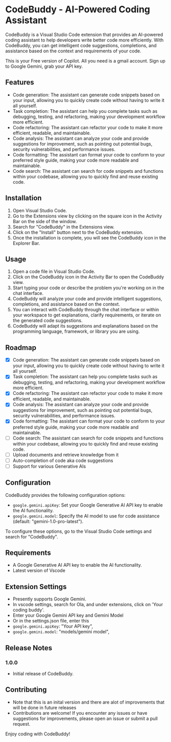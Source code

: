# CodeBuddy - AI-Powered Coding Assistant

CodeBuddy is a Visual Studio Code extension that provides an AI-powered coding assistant to help developers write better code more efficiently. With CodeBuddy, you can get intelligent code suggestions, completions, and assistance based on the context and requirements of your code.

This is your Free version of Copilot. All you need is a gmail account. Sign up to Google Gemini, grab your API key.

## Features

- Code generation: The assistant can generate code snippets based on your input, allowing you to quickly create code without having to write it all yourself.
- Task completion: The assistant can help you complete tasks such as debugging, testing, and refactoring, making your development workflow more efficient.
- Code refactoring: The assistant can refactor your code to make it more efficient, readable, and maintainable.
- Code analysis: The assistant can analyze your code and provide suggestions for improvement, such as pointing out potential bugs, security vulnerabilities, and performance issues.
- Code formatting: The assistant can format your code to conform to your preferred style guide, making your code more readable and maintainable.
- Code search: The assistant can search for code snippets and functions within your codebase, allowing you to quickly find and reuse existing code.


## Installation

1. Open Visual Studio Code.
2. Go to the Extensions view by clicking on the square icon in the Activity Bar on the side of the window.
3. Search for "CodeBuddy" in the Extensions view.
4. Click on the "Install" button next to the CodeBuddy extension.
5. Once the installation is complete, you will see the CodeBuddy icon in the Explorer Bar.

## Usage

1. Open a code file in Visual Studio Code.
2. Click on the CodeBuddy icon in the Activity Bar to open the CodeBuddy view.
3. Start typing your code or describe the problem you're working on in the chat interface.
4. CodeBuddy will analyze your code and provide intelligent suggestions, completions, and assistance based on the context.
5. You can interact with CodeBuddy through the chat interface or within your workspace to get explanations, clarify requirements, or iterate on the generated code suggestions.
6. CodeBuddy will adapt its suggestions and explanations based on the programming language, framework, or library you are using.

## Roadmap
- [x] Code generation: The assistant can generate code snippets based on your input, allowing you to quickly create code without having to write it all yourself.
- [x] Task completion: The assistant can help you complete tasks such as debugging, testing, and refactoring, making your development workflow more efficient.
- [x] Code refactoring: The assistant can refactor your code to make it more efficient, readable, and maintainable.
- [x] Code analysis: The assistant can analyze your code and provide suggestions for improvement, such as pointing out potential bugs, security vulnerabilities, and performance issues.
- [x] Code formatting: The assistant can format your code to conform to your preferred style guide, making your code more readable and maintainable.
- [ ]  Code search: The assistant can search for code snippets and functions within your codebase, allowing you to quickly find and reuse existing code.
- [ ]  Upload documents and retrieve knowledge from it
- [ ]  Auto-completion of code aka code suggestions
- [ ]  Support for various Generative AIs

## Configuration

CodeBuddy provides the following configuration options:

- `google.gemini.apiKey`: Set your Google Generative AI API key to enable the AI functionality.
- `google.gemini.model`: Specify the AI model to use for code assistance (default: "gemini-1.0-pro-latest").

To configure these options, go to the Visual Studio Code settings and search for "CodeBuddy".

## Requirements

- A Google Generative AI API key to enable the AI functionality.
- Latest version of Vscode

## Extension Settings

- Presently supports Google Gemini.
- In vscode settings, search for Ola, and under extensions, click on 'Your coding buddy'. 
- Enter your Google Gemini API key and Gemini Model
- Or in the settings.json file, enter this   
- `google.gemini.apiKey`: "Your API key",
- `google.gemini.model`: "models/gemini model",

## Release Notes

### 1.0.0

- Initial release of CodeBuddy.

## Contributing
- Note that this is an inital version and there are alot of improvements that will be done in future releases
- Contributions are welcome! If you encounter any issues or have suggestions for improvements, please open an issue or submit a pull request.


Enjoy coding with CodeBuddy!
